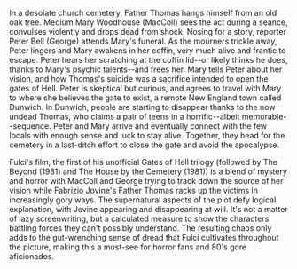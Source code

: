 In a desolate church cemetery, Father Thomas hangs himself from an old oak tree. Medium Mary Woodhouse (MacColl) sees the act during a seance, convulses violently and drops dead from shock. Nosing for a story, reporter Peter Bell (George) attends Mary's funeral. As the mourners trickle away, Peter lingers and Mary awakens in her coffin, very much alive and frantic to escape. Peter hears her scratching at the coffin lid--or likely thinks he does, thanks to Mary's psychic talents--and frees her. Mary tells Peter about her vision, and how Thomas's suicide was a sacrifice intended to open the gates of Hell. Peter is skeptical but curious, and agrees to travel with Mary to where she believes the gate to exist, a remote New England town called Dunwich. In Dunwich, people are starting to disappear thanks to the now undead Thomas, who claims a pair of teens in a horrific--albeit memorable--sequence. Peter and Mary arrive and eventually connect with the few locals with enough sense and luck to stay alive. Together, they head for the cemetery in a last-ditch effort to close the gate and avoid the apocalypse.

Fulci's film, the first of his unofficial Gates of Hell trilogy (followed by The Beyond (1981) and The House by the Cemetery (1981)) is a blend of mystery and horror with MacColl and George trying to track down the source of her vision while Fabrizio Jovine's Father Thomas racks up the victims in increasingly gory ways. The supernatural aspects of the plot defy logical explanation, with Jovine appearing and disappearing at will. It's not a matter of lazy screenwriting, but a calculated measure to show the characters battling forces they can't possibly understand. The resulting chaos only adds to the gut-wrenching sense of dread that Fulci cultivates throughout the picture, making this a must-see for horror fans and 80's gore aficionados.